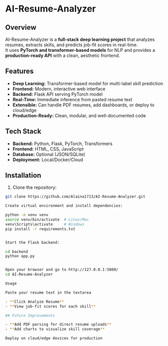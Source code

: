 # AI-Resume-Analyzer

## Overview
AI-Resume-Analyzer is a **full-stack deep learning project** that analyzes resumes, extracts skills, and predicts job-fit scores in real-time.  
It uses **PyTorch and transformer-based models** for NLP and provides a **production-ready API** with a clean, aesthetic frontend.


## Features
- **Deep Learning:** Transformer-based model for multi-label skill prediction
- **Frontend:** Modern, interactive web interface
- **Backend:** Flask API serving PyTorch model
- **Real-Time:** Immediate inference from pasted resume text
- **Extensible:** Can handle PDF resumes, add dashboards, or deploy to cloud/edge
- **Production-Ready:** Clean, modular, and well-documented code


## Tech Stack
- **Backend:** Python, Flask, PyTorch, Transformers
- **Frontend:** HTML, CSS, JavaScript
- **Database:** Optional (JSON/SQLite)
- **Deployment:** Local/Docker/Cloud


## Installation
1. Clone the repository:
```bash
git clone https://github.com/Alaina1713/AI-Resume-Analyzer.git

Create virtual environment and install dependencies:

python -m venv venv
source venv/bin/activate  # Linux/Mac
venv\Scripts\activate     # Windows
pip install -r requirements.txt


Start the Flask backend:

cd backend
python app.py


Open your browser and go to http://127.0.0.1:5000/
cd AI-Resume-Analyzer

Usage

Paste your resume text in the textarea

- **Click Analyze Resume** 
- **View job-fit scores for each skill**

## Future Improvements

- **Add PDF parsing for direct resume uploads**
- **Add charts to visualize skill coverage**

Deploy on cloud/edge devices for production
